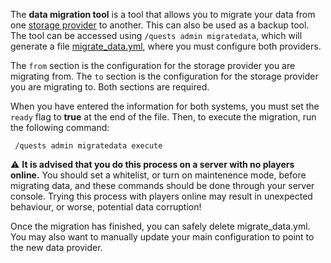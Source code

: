 The **data migration tool** is a tool that allows you to migrate your
data from one [storage provider](Storage_providers "wikilink") to
another. This can also be used as a backup tool. The tool can be
accessed using `/quests admin migratedata`, which will generate a file
[migrate_data.yml](https://github.com/LMBishop/Quests/blob/master/bukkit/src/main/resources/resources/bukkit/migrate_data.yml),
where you must configure both providers.

The `from` section is the configuration for the storage provider you are
migrating from. The `to` section is the configuration for the storage
provider you are migrating to. Both sections are required.

When you have entered the information for both systems, you must set the
`ready` flag to **true** at the end of the file. Then, to execute the
migration, run the following command:

     /quests admin migratedata execute

  
⚠️ **It is advised that you do this process on a server with no players
online.** You should set a whitelist, or turn on maintenence mode,
before migrating data, and these commands should be done through your
server console. Trying this process with players online may result in
unexpected behaviour, or worse, potential data corruption!

Once the migration has finished, you can safely delete migrate_data.yml.
You may also want to manually update your main configuration to point to
the new data provider.
